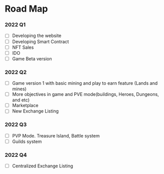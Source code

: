 # Road Map

### 2022 Q1

* [ ] Developing the website
* [ ] Developing Smart Contract
* [ ] NFT Sales
* [ ] IDO
* [ ] Game Beta version

### 2022 Q2

* [ ] Game version 1 with basic mining and play to earn feature (Lands and mines)
* [ ] More objectives in game and PVE mode(buildings, Heroes, Dungeons, and etc)
* [ ] Marketplace
* [ ] New Exchange Listing

### 2022 Q3

* [ ] PVP Mode. Treasure Island, Battle system
* [ ] Guilds system

### 2022 Q4

* [ ] Centralized Exchange Listing
